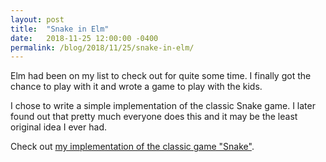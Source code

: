 ```yaml
---
layout: post
title:  "Snake in Elm"
date:   2018-11-25 12:00:00 -0400
permalink: /blog/2018/11/25/snake-in-elm/
---
```


Elm had been on my list to check out for quite some time. I finally got the chance to play with it and wrote a game to play with the kids.
<!--break-->
I chose to write a simple implementation of the classic Snake game. I later found out that pretty much everyone does this and it may be the least original idea I ever had.

Check out [my implementation of the classic game "Snake"][snake-impl].

[snake-impl]: /snake/